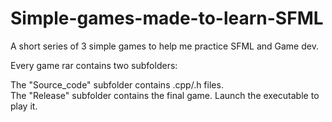 # Simple-games-made-to-learn-SFML
A short series of 3 simple games to help me practice SFML and Game dev.

Every game rar contains two subfolders: 

The "Source_code" subfolder contains .cpp/.h files. <br>
The "Release" subfolder contains the final game. Launch the executable to play it.


